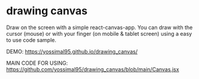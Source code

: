 # drawing canvas
Draw on the screen with a simple react-canvas-app. 
You can draw with the cursor (mouse) or with your finger (on mobile & tablet screen) using a easy to use code sample.

DEMO: https://yossimal95.github.io/drawing_canvas/

MAIN CODE FOR USING: https://github.com/yossimal95/drawing_canvas/blob/main/Canvas.jsx
